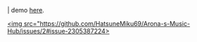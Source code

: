 
 | demo [here](https://rawcdn.githack.com/HatsuneMiku69/Arona-s-Music-Hub/main/index.html).


<a href="https://rawcdn.githack.com/HatsuneMiku69/Arona-s-Music-Hub/main/index.html"><img src="https://github.com/HatsuneMiku69/Arona-s-Music-Hub/issues/2#issue-2305387224></a>
